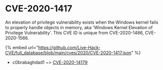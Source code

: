# CVE-2020-1417

An elevation of privilege vulnerability exists when the Windows kernel fails to properly handle objects in memory, aka 'Windows Kernel Elevation of Privilege Vulnerability'. This CVE ID is unique from CVE-2020-1486, CVE-2020-1566.

{% embed url="https://github.com/Live-Hack-CVE/full_database/blob/main/cves/2020/CVE-2020-1417.json" %}


* c0brabaghdad1 ~> [CVE-2020-14179](https://zeste.alice-snow.ru/2020/database/cve-2020-1417/cve-2020-14179-c0brabaghdad1)